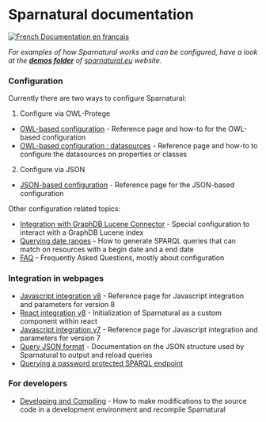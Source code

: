 
# Sparnatural documentation

[![French](https://github.com/madebybowtie/FlagKit/raw/master/Assets/PNG/FR.png) Documentation en français](/fr)

_For examples of how Sparnatural works and can be configured, have a look at the [**demos folder**](https://github.com/sparna-git/sparnatural.eu/tree/main/demos) of [sparnatural.eu](http://sparnatural.eu) website._

### Configuration
Currently there are two ways to configure Sparnatural:

1. Configure via OWL-Protege
  - [OWL-based configuration](OWL-based-configuration) - Reference page and how-to for the OWL-based configuration
  - [OWL-based configuration : datasources](OWL-based-configuration-datasources)  - Reference page and how-to to configure the datasources on properties or classes

2. Configure via JSON
  - [JSON-based configuration](JSON-based-configuration) - Reference page for the JSON-based configuration

Other configuration related topics:
  - [Integration with GraphDB Lucene Connector](Integration-with-GraphDB-Lucene-Connector) - Special configuration to interact with a GraphDB Lucene index 
  - [Querying date ranges](Querying-date-ranges) - How to generate SPARQL queries that can match on resources with a begin date and a end date 
  - [FAQ](FAQ) - Frequently Asked Questions, mostly about configuration 

### Integration in webpages

  - [Javascript integration v8](Javascript-integration) - Reference page for Javascript integration and parameters for version 8
  - [React integration v8](react-integration) - Initialization of Sparnatural as a custom component within react
  - [Javascript integration v7](Javascript-integration-v7) - Reference page for Javascript integration and parameters for version 7
  - [Query JSON format](Query-JSON-format) - Documentation on the JSON structure used by Sparnatural to output and reload queries
  - [Querying a password protected SPARQL endpoint](Querying-a-password-protected-SPARQL-endpoint)

  
### For developers

  - [Developing and Compiling](Developing-and-Compiling) - How to make modifications to the source code in a development environment and recompile Sparnatural
